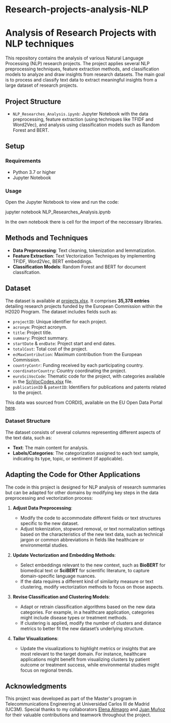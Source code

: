 # Research-projects-analysis-NLP

# Analysis of Research Projects with NLP techniques

This repository contains the analysis of various Natural Language Processing (NLP) research projects. The project applies several NLP preprocessing techniques, feature extraction methods, and classification models to analyze and draw insights from research datasets. The main goal is to process and classify text data to extract meaningful insights from a large dataset of research projects.

## Project Structure
- `NLP_Researches_Analysis.ipynb`: Jupyter Notebook with the data preprocessing, feature extraction (using techniques like TFIDF and Word2Vec), and analysis using classification models such as Random Forest and BERT.

## Setup

### Requirements
- Python 3.7 or higher
- Jupyter Notebook

### Usage
Open the Jupyter Notebook to view and run the code:

jupyter notebook NLP_Researches_Analysis.ipynb

In the own notebook there is cell for the import of the neccessary libraries.

## Methods and Techniques
- **Data Preprocessing**: Text cleaning, tokenization and lemmatization.
- **Feature Extraction**: Text Vectorization Techniques by implementing TFIDF, Word2Vec, BERT embeddings.
- **Classification Models**: Random Forest and BERT for document classifcation.

## Dataset

The dataset is available at [projects.xlsx](./projects.xlsx). It comprises **35,378 entries** detailing research projects funded by the European Commission within the H2020 Program. The dataset includes fields such as:

- `projectID`: Unique identifier for each project.
- `acronym`: Project acronym.
- `title`: Project title.
- `summary`: Project summary.
- `startDate` & `endDate`: Project start and end dates.
- `totalCost`: Total cost of the project.
- `ecMaxContribution`: Maximum contribution from the European Commission.
- `countryContr`: Funding received by each participating country.
- `coordinatorCountry`: Country coordinating the project.
- `euroSciVocCode`: Thematic code for the project, with categories available in the [SciVocCodes.xlsx](./SciVocCodes.xlsx) file.
- `publicationID` & `patentID`: Identifiers for publications and patents related to the project.

This data was sourced from CORDIS, available on the EU Open Data Portal [here](https://data.europa.eu/data/datasets/cordish2020projects?locale=es).

### Dataset Structure

The dataset consists of several columns representing different aspects of the text data, such as:
- **Text**: The main content for analysis.
- **Labels/Categories**: The categorization assigned to each text sample, indicating its type, topic, or sentiment (if applicable).

## Adapting the Code for Other Applications

The code in this project is designed for NLP analysis of research summaries but can be adapted for other domains by modifying key steps in the data preprocessing and vectorization process:

1. **Adjust Data Preprocessing**: 
   - Modify the code to accommodate different fields or text structures specific to the new dataset.
   - Adjust tokenization, stopword removal, or text normalization settings based on the characteristics of the new text data, such as technical jargon or common abbreviations in fields like healthcare or environmental studies.

2. **Update Vectorization and Embedding Methods**:
   - Select embeddings relevant to the new context, such as **BioBERT** for biomedical text or **SciBERT** for scientific literature, to capture domain-specific language nuances.
   - If the data requires a different kind of similarity measure or text clustering, modify vectorization methods to focus on those aspects.

3. **Revise Classification and Clustering Models**:
   - Adapt or retrain classification algorithms based on the new data categories. For example, in a healthcare application, categories might include disease types or treatment methods.
   - If clustering is applied, modify the number of clusters and distance metrics to better fit the new dataset’s underlying structure.

4. **Tailor Visualizations**:
   - Update the visualizations to highlight metrics or insights that are most relevant to the target domain. For instance, healthcare applications might benefit from visualizing clusters by patient outcome or treatment success, while environmental studies might focus on regional trends.


## Acknowledgments
This project was developed as part of the Master's program in Telecommunications Engineering at Universidad Carlos III de Madrid (UC3M). Special thanks to my collaborators [Elena Almagro](https://linkedin.com/in/elenaalmagro/) and [Juan Muñoz](https://www.linkedin.com/in/juan-munoz-villalon/) for their valuable contributions and teamwork throughout the project.
